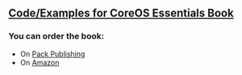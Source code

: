 ## [Code/Examples for CoreOS Essentials Book](https://www.packtpub.com/networking-and-servers/coreos-essentials)

### You can order the book:
* On [Pack Publishing](https://www.packtpub.com/networking-and-servers/coreos-essentials)
* On [Amazon](http://www.amazon.co.uk/CoreOS-Essentials-Rimantas-Mocevicius/dp/1785283944/ref=sr_1_1?ie=UTF8&qid=1431298369&sr=8-1&keywords=rimantas+mocevicius)
